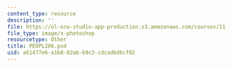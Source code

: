 ```yaml
---
content_type: resource
description: ''
file: https://ol-ocw-studio-app-production.s3.amazonaws.com/courses/11-123-big-plans-and-mega-urban-landscapes-spring-2014/a61477e6a1b882abb9c3cdcadbd6cf02_PEOPL206.psd
file_type: image/x-photoshop
resourcetype: Other
title: PEOPL206.psd
uid: a61477e6-a1b8-82ab-b9c3-cdcadbd6cf02
---
```

